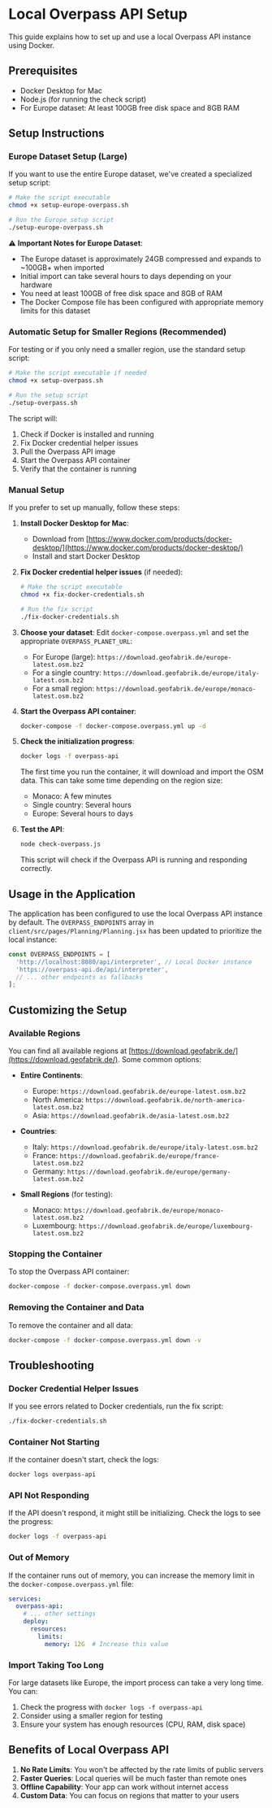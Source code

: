 # Local Overpass API Setup

This guide explains how to set up and use a local Overpass API instance using Docker.

## Prerequisites

- Docker Desktop for Mac
- Node.js (for running the check script)
- For Europe dataset: At least 100GB free disk space and 8GB RAM

## Setup Instructions

### Europe Dataset Setup (Large)

If you want to use the entire Europe dataset, we've created a specialized setup script:

```bash
# Make the script executable
chmod +x setup-europe-overpass.sh

# Run the Europe setup script
./setup-europe-overpass.sh
```

⚠️ **Important Notes for Europe Dataset**:
- The Europe dataset is approximately 24GB compressed and expands to ~100GB+ when imported
- Initial import can take several hours to days depending on your hardware
- You need at least 100GB of free disk space and 8GB of RAM
- The Docker Compose file has been configured with appropriate memory limits for this dataset

### Automatic Setup for Smaller Regions (Recommended)

For testing or if you only need a smaller region, use the standard setup script:

```bash
# Make the script executable if needed
chmod +x setup-overpass.sh

# Run the setup script
./setup-overpass.sh
```

The script will:
1. Check if Docker is installed and running
2. Fix Docker credential helper issues
3. Pull the Overpass API image
4. Start the Overpass API container
5. Verify that the container is running

### Manual Setup

If you prefer to set up manually, follow these steps:

1. **Install Docker Desktop for Mac**:
   - Download from [https://www.docker.com/products/docker-desktop/](https://www.docker.com/products/docker-desktop/)
   - Install and start Docker Desktop

2. **Fix Docker credential helper issues** (if needed):
   ```bash
   # Make the script executable
   chmod +x fix-docker-credentials.sh
   
   # Run the fix script
   ./fix-docker-credentials.sh
   ```

3. **Choose your dataset**:
   Edit `docker-compose.overpass.yml` and set the appropriate `OVERPASS_PLANET_URL`:
   - For Europe (large): `https://download.geofabrik.de/europe-latest.osm.bz2`
   - For a single country: `https://download.geofabrik.de/europe/italy-latest.osm.bz2`
   - For a small region: `https://download.geofabrik.de/europe/monaco-latest.osm.bz2`

4. **Start the Overpass API container**:
   ```bash
   docker-compose -f docker-compose.overpass.yml up -d
   ```

5. **Check the initialization progress**:
   ```bash
   docker logs -f overpass-api
   ```
   
   The first time you run the container, it will download and import the OSM data. This can take some time depending on the region size:
   - Monaco: A few minutes
   - Single country: Several hours
   - Europe: Several hours to days

6. **Test the API**:
   ```bash
   node check-overpass.js
   ```
   
   This script will check if the Overpass API is running and responding correctly.

## Usage in the Application

The application has been configured to use the local Overpass API instance by default. The `OVERPASS_ENDPOINTS` array in `client/src/pages/Planning/Planning.jsx` has been updated to prioritize the local instance:

```javascript
const OVERPASS_ENDPOINTS = [
  'http://localhost:8080/api/interpreter', // Local Docker instance
  'https://overpass-api.de/api/interpreter',
  // ... other endpoints as fallbacks
];
```

## Customizing the Setup

### Available Regions

You can find all available regions at [https://download.geofabrik.de/](https://download.geofabrik.de/). Some common options:

- **Entire Continents**:
  - Europe: `https://download.geofabrik.de/europe-latest.osm.bz2`
  - North America: `https://download.geofabrik.de/north-america-latest.osm.bz2`
  - Asia: `https://download.geofabrik.de/asia-latest.osm.bz2`

- **Countries**:
  - Italy: `https://download.geofabrik.de/europe/italy-latest.osm.bz2`
  - France: `https://download.geofabrik.de/europe/france-latest.osm.bz2`
  - Germany: `https://download.geofabrik.de/europe/germany-latest.osm.bz2`

- **Small Regions** (for testing):
  - Monaco: `https://download.geofabrik.de/europe/monaco-latest.osm.bz2`
  - Luxembourg: `https://download.geofabrik.de/europe/luxembourg-latest.osm.bz2`

### Stopping the Container

To stop the Overpass API container:

```bash
docker-compose -f docker-compose.overpass.yml down
```

### Removing the Container and Data

To remove the container and all data:

```bash
docker-compose -f docker-compose.overpass.yml down -v
```

## Troubleshooting

### Docker Credential Helper Issues

If you see errors related to Docker credentials, run the fix script:

```bash
./fix-docker-credentials.sh
```

### Container Not Starting

If the container doesn't start, check the logs:

```bash
docker logs overpass-api
```

### API Not Responding

If the API doesn't respond, it might still be initializing. Check the logs to see the progress:

```bash
docker logs -f overpass-api
```

### Out of Memory

If the container runs out of memory, you can increase the memory limit in the `docker-compose.overpass.yml` file:

```yaml
services:
  overpass-api:
    # ... other settings
    deploy:
      resources:
        limits:
          memory: 12G  # Increase this value
```

### Import Taking Too Long

For large datasets like Europe, the import process can take a very long time. You can:

1. Check the progress with `docker logs -f overpass-api`
2. Consider using a smaller region for testing
3. Ensure your system has enough resources (CPU, RAM, disk space)

## Benefits of Local Overpass API

1. **No Rate Limits**: You won't be affected by the rate limits of public servers
2. **Faster Queries**: Local queries will be much faster than remote ones
3. **Offline Capability**: Your app can work without internet access
4. **Custom Data**: You can focus on regions that matter to your users 